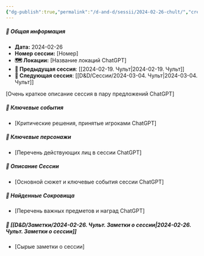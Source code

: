 ```yaml
---
{"dg-publish":true,"permalink":"/d-and-d/sessii/2024-02-26-chult/","created":"2024-02-26T20:11:35.876+03:00","updated":"2024-03-04T20:48:54.461+03:00"}
---
```



##### 📅 Общая информация

- **Дата:** 2024-02-26
- **Номер cессии:** [Номер]
- **🗺️ Локации:** [Название локаций ChatGPT]
- **🔗 Предыдущая сессия**: [[2024-02-19. Чульт\|2024-02-19. Чульт]]
- **🔗 Следующая сессия**: [[D&D/Сессии/2024-03-04. Чульт\|2024-03-04. Чульт]]

[Очень краткое описание сессия в пару предложений ChatGPT]
##### 🔑 **Ключевые события** 
- [Критические решения, принятые игроками ChatGPT]
##### 🧍 **Ключевые персонажи** 
- [Перечень действующих лиц в сессии ChatGPT]
##### 📖 **Описание Сессии** 
- [Основной сюжет и ключевые события сессии ChatGPT]
##### 💎 **Найденные Сокровища** 
- [Перечень важных предметов и наград ChatGPT]
##### 📝 **[[D&D/Заметки/2024-02-26. Чульт. Заметки о сессии\|2024-02-26. Чульт. Заметки о сессии]]**
- [Сырые заметки о сессии]

